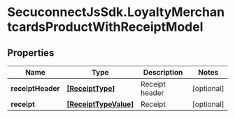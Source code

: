 # SecuconnectJsSdk.LoyaltyMerchantcardsProductWithReceiptModel

## Properties
Name | Type | Description | Notes
------------ | ------------- | ------------- | -------------
**receiptHeader** | [**[ReceiptType]**](ReceiptType.md) | Receipt header | [optional] 
**receipt** | [**[ReceiptTypeValue]**](ReceiptTypeValue.md) | Receipt | [optional] 



